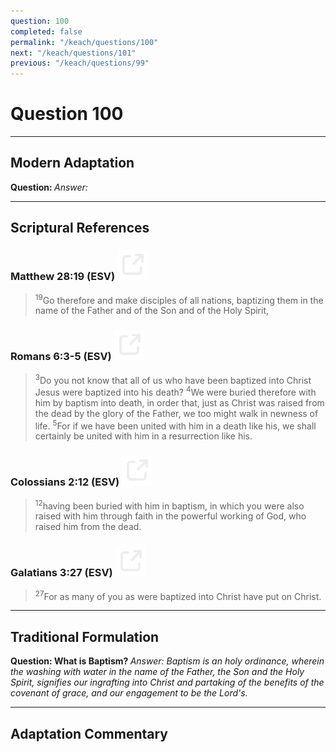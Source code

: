 ```yaml
---
question: 100
completed: false
permalink: "/keach/questions/100"
next: "/keach/questions/101"
previous: "/keach/questions/99"
---
```

# Question 100
---
## Modern Adaptation
<strong>
    Question:
</strong>

<em>
    Answer:
</em>

---
## Scriptural References
### Matthew 28:19 (ESV) <a href="https://biblegateway.com/passage/?search=Matthew+28%3A19&version=ESV"><img src="/assets/svg/link.svg"/></a>
> <sup>19</sup>Go therefore and make disciples of all nations, baptizing them in the name of the Father and of the Son and of the Holy Spirit,

### Romans 6:3-5 (ESV) <a href="https://biblegateway.com/passage/?search=Romans+6%3A3-5&version=ESV"><img src="/assets/svg/link.svg"/></a>
> <sup>3</sup>Do you not know that all of us who have been baptized into Christ Jesus were baptized into his death?
> <sup>4</sup>We were buried therefore with him by baptism into death, in order that, just as Christ was raised from the dead by the glory of the Father, we too might walk in newness of life.
> <sup>5</sup>For if we have been united with him in a death like his, we shall certainly be united with him in a resurrection like his.

### Colossians 2:12 (ESV) <a href="https://biblegateway.com/passage/?search=Colossians+2%3A12&version=ESV"><img src="/assets/svg/link.svg"/></a>
> <sup>12</sup>having been buried with him in baptism, in which you were also raised with him through faith in the powerful working of God, who raised him from the dead.

### Galatians 3:27 (ESV) <a href="https://biblegateway.com/passage/?search=Galatians+3%3A27&version=ESV"><img src="/assets/svg/link.svg"/></a>
> <sup>27</sup>For as many of you as were baptized into Christ have put on Christ.

---
## Traditional Formulation
<strong>
    Question: What is Baptism?
</strong>

<em>
    Answer: Baptism is an holy ordinance, wherein the washing with water in the name of the Father, the Son and the Holy Spirit, signifies our ingrafting into Christ and partaking of the benefits of the covenant of grace, and our engagement to be the Lord's.
</em>

---
## Adaptation Commentary
